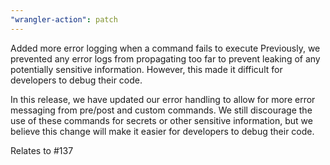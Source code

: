 ```yaml
---
"wrangler-action": patch
---
```


Added more error logging when a command fails to execute
Previously, we prevented any error logs from propagating too far to prevent leaking of any potentially sensitive information. However, this made it difficult for developers to debug their code.

In this release, we have updated our error handling to allow for more error messaging from pre/post and custom commands. We still discourage the use of these commands for secrets or other sensitive information, but we believe this change will make it easier for developers to debug their code.

Relates to #137

